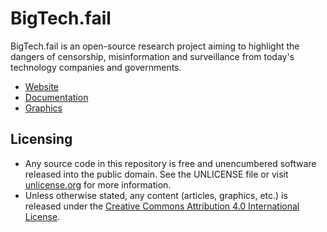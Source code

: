# BigTech.fail

BigTech.fail is an open-source research project aiming to highlight the dangers of censorship, misinformation and surveillance from today's technology companies and governments.

- [Website](./website/)
- [Documentation](./doc/)
- [Graphics](./graphics/)

## Licensing

- Any source code in this repository is free and unencumbered software released into the public domain. See the UNLICENSE file or visit [unlicense.org](https://unlicense.org/) for more information.
- Unless otherwise stated, any content (articles, graphics, etc.) is released under the [Creative Commons Attribution 4.0 International License](https://creativecommons.org/licenses/by/4.0/).
